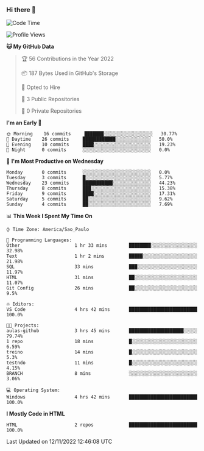 ### Hi there 👋

<!--
**igabriel-gb/igabriel-gb** is a ✨ _special_ ✨ repository because its `README.md` (this file) appears on your GitHub profile.

Here are some ideas to get you started:

- 🔭 I’m currently working on ...
- 🌱 I’m currently learning ...
- 👯 I’m looking to collaborate on ...
- 🤔 I’m looking for help with ...
- 💬 Ask me about ...
- 📫 How to reach me: ...
- 😄 Pronouns: ...
- ⚡ Fun fact: ...
-->

<!--START_SECTION:waka-->
![Code Time](http://img.shields.io/badge/Code%20Time-5%20hrs%2020%20mins-blue)

![Profile Views](http://img.shields.io/badge/Profile%20Views-84-blue)

**🐱 My GitHub Data** 

> 🏆 56 Contributions in the Year 2022
 > 
> 📦 187 Bytes Used in GitHub's Storage 
 > 
> 💼 Opted to Hire
 > 
> 📜 3 Public Repositories 
 > 
> 🔑 0 Private Repositories  
 > 
**I'm an Early 🐤** 

```text
🌞 Morning    16 commits     ███████░░░░░░░░░░░░░░░░░░   30.77% 
🌇 Daytime    26 commits     ████████████░░░░░░░░░░░░░   50.0% 
🌃 Evening    10 commits     ████░░░░░░░░░░░░░░░░░░░░░   19.23% 
🌙 Night      0 commits      ░░░░░░░░░░░░░░░░░░░░░░░░░   0.0%

```
📅 **I'm Most Productive on Wednesday** 

```text
Monday       0 commits      ░░░░░░░░░░░░░░░░░░░░░░░░░   0.0% 
Tuesday      3 commits      █░░░░░░░░░░░░░░░░░░░░░░░░   5.77% 
Wednesday    23 commits     ███████████░░░░░░░░░░░░░░   44.23% 
Thursday     8 commits      ███░░░░░░░░░░░░░░░░░░░░░░   15.38% 
Friday       9 commits      ████░░░░░░░░░░░░░░░░░░░░░   17.31% 
Saturday     5 commits      ██░░░░░░░░░░░░░░░░░░░░░░░   9.62% 
Sunday       4 commits      ██░░░░░░░░░░░░░░░░░░░░░░░   7.69%

```


📊 **This Week I Spent My Time On** 

```text
⌚︎ Time Zone: America/Sao_Paulo

💬 Programming Languages: 
Other                    1 hr 33 mins        ████████░░░░░░░░░░░░░░░░░   32.98% 
Text                     1 hr 2 mins         █████░░░░░░░░░░░░░░░░░░░░   21.98% 
SQL                      33 mins             ███░░░░░░░░░░░░░░░░░░░░░░   11.97% 
HTML                     31 mins             ██░░░░░░░░░░░░░░░░░░░░░░░   11.07% 
Git Config               26 mins             ██░░░░░░░░░░░░░░░░░░░░░░░   9.5%

🔥 Editors: 
VS Code                  4 hrs 42 mins       █████████████████████████   100.0%

🐱‍💻 Projects: 
aulas-github             3 hrs 45 mins       ████████████████████░░░░░   79.74% 
1 repo                   18 mins             █░░░░░░░░░░░░░░░░░░░░░░░░   6.59% 
treino                   14 mins             █░░░░░░░░░░░░░░░░░░░░░░░░   5.3% 
testndo                  11 mins             █░░░░░░░░░░░░░░░░░░░░░░░░   4.15% 
BRANCH                   8 mins              ░░░░░░░░░░░░░░░░░░░░░░░░░   3.06%

💻 Operating System: 
Windows                  4 hrs 42 mins       █████████████████████████   100.0%

```

**I Mostly Code in HTML** 

```text
HTML                     2 repos             █████████████████████████   100.0%

```



 Last Updated on 12/11/2022 12:46:08 UTC
<!--END_SECTION:waka-->
